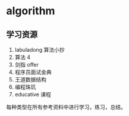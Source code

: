 # algorithm

## 学习资源

1. labuladong 算法小抄
2. 算法 4
3. 剑指 offer
4. 程序员面试金典
5. 王道数据结构
6. 编程珠玑
7. educative 课程

每种类型在所有参考资料中进行学习，练习，总结。
